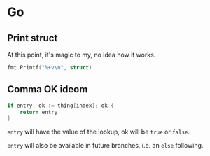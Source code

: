 # Go

## Print struct

At this point, it's magic to my, no idea how it works.

```go
fmt.Printf("%+v\n", struct)
```

## Comma OK ideom

```go
if entry, ok := thing[index]; ok {
    return entry
}
```

`entry` will have the value of the lookup, ok will be `true` or `false`.

`entry` will also be available in future branches, i.e. an `else` following.

